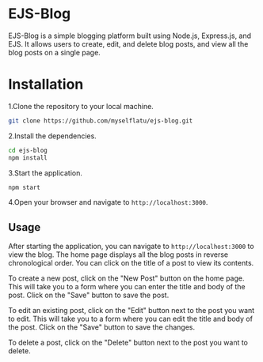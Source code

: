 # EJS-Blog

EJS-Blog is a simple blogging platform built using Node.js, Express.js, and EJS. It allows users to create, edit, and delete blog posts, and view all the blog posts on a single page.

# Installation 

1.Clone the repository to your local machine.


```bash
git clone https://github.com/myselflatu/ejs-blog.git
```


2.Install the dependencies.


```bash
cd ejs-blog
npm install
```
3.Start the application.


```bash
npm start
```
4.Open your browser and navigate to ` http://localhost:3000 `.


## Usage


After starting the application, you can navigate to ` http://localhost:3000 ` to view the blog. The home page displays all the blog posts in reverse chronological order. You can click on the title of a post to view its contents.


To create a new post, click on the "New Post" button on the home page. This will take you to a form where you can enter the title and body of the post. Click on the "Save" button to save the post.


To edit an existing post, click on the "Edit" button next to the post you want to edit. This will take you to a form where you can edit the title and body of the post. Click on the "Save" button to save the changes.


To delete a post, click on the "Delete" button next to the post you want to delete.